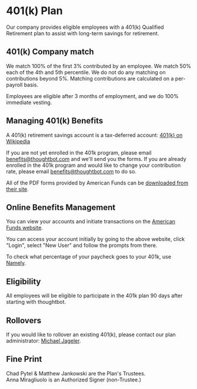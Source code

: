 # 401(k) Plan

Our company provides eligible employees with a 401(k) Qualified Retirement plan to assist with long-term savings for retirement.

## 401(k) Company match

We match 100% of the first 3% contributed by an employee.  We match 50% each of the 4th and 5th percentile.  We do not do any matching on contributions beyond 5%.  Matching contributions are calculated on a per-payroll basis.

Employees are eligible after 3 months of employment, and we do 100% immediate vesting.

## Managing 401(k) Benefits

A 401(k) retirement savings account is a tax-deferred account: [401(k) on Wikipedia][wikipedia]

If you are not yet enrolled in the 401k program, please email [benefits@thoughtbot.com][benefits-email] and we'll send you the forms. If you are already enrolled in the 401k program and would like to change your contribution rate, please email [benefits@thoughtbot.com][benefits-email] to do so.

All of the PDF forms provided by American Funds can be [downloaded from their site][american-funds-forms].

## Online Benefits Management

You can view your accounts and initiate transactions on the [American Funds website][american-funds-website].

You can access your account initially by going to the above website, click "Login", select "New User" and follow the prompts from there.

To check what percentage of your paycheck goes to your 401k, use [Namely][namely].

## Eligibility

All employees will be eligible to participate in the 401k plan 90 days after starting with thoughtbot.

## Rollovers

If you would like to rollover an existing 401(k), please contact our plan administrator: [Michael Jageler][plan-admin-email].
 
## Fine Print

Chad Pytel & Matthew Jankowski are the Plan's Trustees.  
Anna Miragliuolo is an Authorized Signer (non-Trustee.)

[wikipedia]: http://en.wikipedia.org/wiki/401(k)
[benefits-email]: mailto:benefits@thoughtbot.com
[american-funds-forms]: http://americanfundsretirement.retire.americanfunds.com/account/online-forms-rkd.htm#/forms
[american-funds-website]: http://www.americanfunds.com/retire
[namely]: https://thoughtbot.namely.com
[plan-admin-email]: mailto:MJageler@platinumpensions.com
